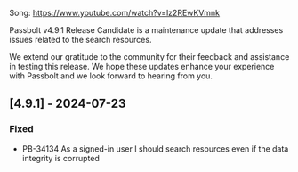 Song: https://www.youtube.com/watch?v=lz2REwKVmnk

Passbolt v4.9.1 Release Candidate is a maintenance update that addresses issues related to the search resources.

We extend our gratitude to the community for their feedback and assistance in testing this release. We hope these updates enhance your experience with Passbolt and we look forward to hearing from you.

## [4.9.1] - 2024-07-23
### Fixed
- PB-34134 As a signed-in user I should search resources even if the data integrity is corrupted